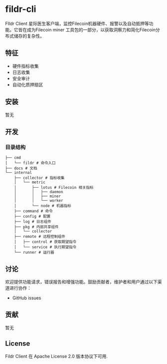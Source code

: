 # fildr-cli
FIldr Client 星际医生客户端，监控Filecoin机器硬件、报警以及自动抵押等功能。它皆在成为Filecoin miner  工具包的一部分，以获取洞察力和简化Filecoin分布式储存的复杂性。

## 特征

- 硬件指标收集
- 日志收集
- 安全审计
- 自动化质押扇区

## 安装

暂无

## 开发

### 目录结构

```
├── cmd
│   └── fildr # 命令入口
├── docs # 文档
└── internal
    ├── collector # 指标收集
    │   └── metric 
    │       ├── lotus # Filecoin 相关指标
    │       │   ├── daemon
    │       │   ├── miner
    │       │   └── worker
    │       └── node # 机器指标
    ├── command # 命令
    ├── config # 配置
    ├── log # 日志组件
    ├── pkg # 内部共享组件
    │   └── collector
    ├── remote # 远程控制组件
    │   ├── control # 获取期望指令
    │   └── service # 执行期望指令
    └── runner # 运行器
```

## 讨论

欢迎提供功能请求，错误报告和增强功能。鼓励贡献者，维护者和用户通过以下渠道进行协作：

- GitHub issues

## 贡献

暂无

## License

Fildr Client 在 Apache License 2.0 版本协议下可用.
